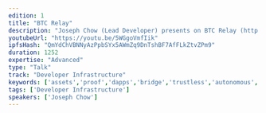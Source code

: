 ```yaml
---
edition: 1
title: "BTC Relay"
description: "Joseph Chow (Lead Developer) presents on BTC Relay (http://btcrelay.org/), a collection of smart contracts that allows Ethereum developers to interact with the Bitcoin blockchain and verify Bitcoin transactions."
youtubeUrl: "https://youtu.be/5WGgoVmfIik"
ipfsHash: "QmYdChVBNNyAzPpbSYx5AWmZq9DnTshBF7AfFLkZtvZPm9"
duration: 1252
expertise: "Advanced"
type: "Talk"
track: "Developer Infrastructure"
keywords: ['assets','proof','dapps','bridge','trustless','autonomous','spv','verification','incentives','dapp','merkle']
tags: ['Developer Infrastructure']
speakers: ['Joseph Chow']
---
```

